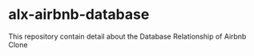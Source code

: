 # alx-airbnb-database
This repository contain detail about the Database Relationship of Airbnb Clone
